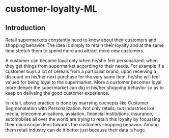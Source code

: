 # customer-loyalty-ML
<h2>Introduction</h2>

Retail supermarkets constantly need to know about their customers and shopping behavior. The idea is simply to retain their loyalty and at the same time stretch them to spend more and attract more new customers.

A customer can become loyal only when he/she feel personalized: when they get things from supermarket according to their needs. For example if a customer buys a lot of cereals from a particular brand, upon receiving a discount on his/her next purchase for the very same item, he/she will feel valued for being loyal to the supermarket. More a customer becomes loyal, more deeper the supermarket can dig in his/her shopping behavior so as to keep on deliveing the good customer experience.

In retail, above practice is done by marrying cocnepts like Customer Segmenatation with Personalization. Not only retails; but industries like media, telecommunications, avaiation, financial institutions, insurance, automobiles all over the world are trying to retain this loyalty by focussing their microscopic lens towards the customers shopping behavior. Among them retail industry can do it better just because their data is huge.
